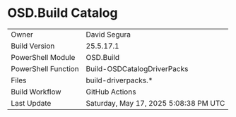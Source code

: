 ﻿# OSD.Build Catalog

| | |
|-|-|
| Owner | David Segura |
| Build Version | 25.5.17.1 |
| PowerShell Module | OSD.Build |
| PowerShell Function | Build-OSDCatalogDriverPacks |
| Files | build-driverpacks.* |
| Build Workflow | GitHub Actions |
| Last Update | Saturday, May 17, 2025 5:08:38 PM UTC |
